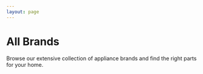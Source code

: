 ```yaml
---
layout: page
---
```


<div class="page-content">
  <div class="container">
    <h1>All Brands</h1>
    <p>Browse our extensive collection of appliance brands and find the right parts for your home.</p>
  </div>
</div>